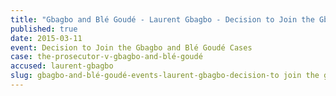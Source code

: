 ```yaml
---
title: "Gbagbo and Blé Goudé - Laurent Gbagbo - Decision to Join the Gbagbo and Blé Goudé Cases"
published: true
date: 2015-03-11
event: Decision to Join the Gbagbo and Blé Goudé Cases
case: the-prosecutor-v-gbagbo-and-blé-goudé
accused: laurent-gbagbo
slug: gbagbo-and-blé-goudé-events-laurent-gbagbo-decision-to join the gbagbo and blé goudé cases
---
```

